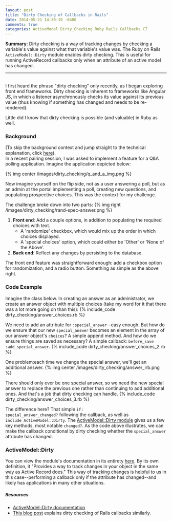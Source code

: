 ```yaml
---
layout: post
title: "Dirty Checking of Callbacks in Rails"
date: 2014-05-21 14:30:19 -0400
comments: true
categories: ActiveModel Dirty_Checking Ruby Rails Callbacks CT
---
```

<strong>Summary</strong>: Dirty checking is a way of tracking changes by checking a variable's value against what that variable's value was. The Ruby on Rails <code>ActiveModel::Dirty</code> module enables dirty checking. This is useful for running ActiveRecord callbacks only when an attribute of an active model has changed.

-------
<br>
I first heard the phrase "dirty checking" only recently, as I began exploring front end frameworks. Dirty checking is inherent to frameworks like Angular JS, in which a listener asynchronously checks its value against its previous value (thus knowing if something has changed and needs to be re-rendered). 

Little did I know that dirty checking is possible (and valuable) in Ruby as well.

<!--more-->

<h3>Background</h3>
(To skip the background context and jump straight to the technical explanation, click <a href="/blog/2014/05/21/dirty-checking#code">here</a>).<br>
In a recent pairing session, I was asked to implement a feature for a Q&A polling application. Imagine the application depicted below:

{% img center /images/dirty_checking/q_and_a_img.png %}

Now imagine yourself on the flip side, not as a user answering a poll, but as an admin at the portal implementing a poll, creating new questions, and populating prospective choices. This was the context for my challenge.

The challenge broke down into two parts:
{% img right /images/dirty_checking/rand-spec-answer.png %}
<ol>
  <li>
    <strong>Front end</strong>: Add a couple options, in addition to populating the required choices with text.
    <ul>
      <li>A 'randomize' checkbox, which would mix up the order in which choices displayed.</li>
      <li>A 'special choices' option, which could either be 'Other' or 'None of the Above'.</li>
    </ul>
  </li>
  <li><strong>Back end</strong>: Reflect any changes by persisting to the database.</li>
</ol>

The front end feature was straightforward enough: add a checkbox option for randomization, and a radio button. Something as simple as the above right.

<h3 id="code">Code Example</h3>
Imagine the class below. In creating an answer as an administrator, we create an answer object with multiple choices (take my word for it that there was a lot more going on than this):
{% include_code dirty_checking/answer_choices.rb %}

We need to add an attribute for <code>:special_answer</code>--easy enough. But how do we ensure that our new <code>special_answer</code> becomes an element in the array of our answer object's <code>choices</code>? A simple append method. And how do we ensure things are saved as necessary? A simple callback: <code>before_save :add_special_answer</code>.
{% include_code dirty_checking/answer_choices_2.rb %}

One problem:each time we change the special answer, we'll get an additional answer.
{% img center /images/dirty_checking/answer_irb.png %}

There should only ever be one special answer, so we need the new special answer to replace the previous one rather than continuing to add additional ones. And that's a job that dirty checking can handle.
{% include_code dirty_checking/answer_choices_3.rb %}

The difference here? That simple <code>if: special_answer_changed?</code> following the callback, as well as <code>  include ActiveModel::Dirty</code>. The <a href="http://api.rubyonrails.org/classes/ActiveModel/Dirty.html">ActiveModel::Dirty module</a> gives us a few key methods, most notable <code>changed?</code>. As the code above illustrates, we can make the callback conditional by dirty checking whether the <code>special_answer</code> attribute has changed.

<h3>ActiveModel::Dirty</h3>
You can view the module's documentation in its entirety <a href="http://api.rubyonrails.org/classes/ActiveModel/Dirty.html">here</a>. By its own definition, it "Provides a way to track changes in your object in the same way as Active Record does." This way of tracking changes is helpful to us in this case--performing a callback only if the attribute has changed--and likely has applications in many other situations.

<h5>Resources</h5>
<ul>
  <li><a href="http://api.rubyonrails.org/classes/ActiveModel/Dirty.html">ActiveModel::Dirty documentation</a></li>
  <li><a href="http://craftingruby.com/posts/2014/01/13/callbacks-and-dirty-objects-in-rails.html">This blog post</a> explains dirty checking of Rails callbacks similarly.</li>
</ul>